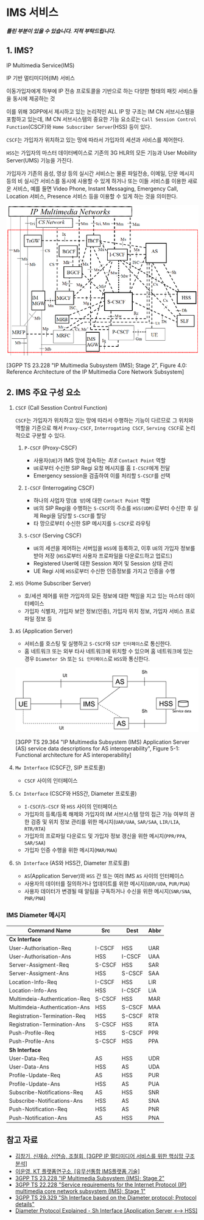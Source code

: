 # IMS 서비스

##### _틀린 부분이 있을 수 있습니다. 지적 부탁드립니다._

## 1. IMS?
IP Multimedia Service(IMS)

IP 기반 멀티미디어(IM) 서비스

이동가입자에게 하부에 IP 전송 프로토콜을 기반으로 하는 다양한 형태의 패킷 서비스들을 동시에 제공하는 것

이를 위해 3GPP에서 제시하고 있는 논리적인 ALL IP 망 구조는 IM CN 서브시스템을 포함하고 있는데, IM CN 서브시스템의 중요한 기능 요소로는 `Call Session Control Function`(CSCF)와 `Home Subscriber
Server`(HSS) 등이 있다. 

`CSCF`는 가입자가 위치하고 있는 망에 따라서 가입자의 세션과 서비스를 제어한다. 

`HSS`는 가입자의 마스터 데이터베이스로 기존의 3G HLR의 모든 기능과 User Mobility Server(UMS) 기능을 가진다. 

가입자가 기존의 음성, 영상 등의 실시간 서비스는 물론 파일전송, 이메일, 단문 메시지 등의 비 실시간 서비스를 동시에 사용할 수 있게 하거나 또는 이들 서비스를 이용한 새로운 서비스, 예를 들면 Video Phone, Instant Messaging, Emergency Call, Location 서비스, Presence 서비스 등을 이용할 수 있게 하는 것을 의미한다.

![Reference Architecture of the IP Multimedia Core Network Subsystem](https://raw.githubusercontent.com/lyw1217/TIL/main/Moblie/images/Reference%20Architecture%20of%20the%20IP%20Multimedia%20Core%20Network%20Subsystem.png)

[3GPP TS 23.228 "IP Multimedia Subsystem (IMS); Stage 2", Figure 4.0: Reference Architecture of the IP Multimedia Core Network Subsystem]


## 2. IMS 주요 구성 요소

1. `CSCF` (Call Sesstion Control Function)

    `CSCF`는 가입자가 위치하고 있는 망에 따라서 수행하는 기능이 다르므로 그 위치와 역할을 기준으로 해서 `Proxy-CSCF`, `Interrogating CSCF`, `Serving CSCF`로 논리적으로 구분할 수 있다.

   1. `P-CSCF` (Proxy-CSCF)
        
      - 사용자(`UE`)가 IMS 망에 접속하는 _최초_ `Contact Point` 역할
      - `UE`로부터 수신한 SIP Regi 요청 메시지를 홈 `I-CSCF`에게 전달
      - Emergency session을 검출하여 이를 처리할 `S-CSCF`를 선택
   
   2. `I-CSCF` (Interrogating CSCF)

      - 하나의 사업자 망(`홈 망`)에 대한 `Contact Point` 역할
      - `UE`의 SIP Regi을 수행하는 `S-CSCF`의 주소를 `HSS(UDM)`로부터 수신한 후 실제 Regi을 담당할 `S-CSCF`를 할당
      - 타 망으로부터 수신한 SIP 메시지를 `S-CSCF`로 라우팅

   3. `S-CSCF` (Serving CSCF)

      - `UE`의 세션을 제어하는 서버임을 `HSS`에 등록하고, 이후 `UE`의 가입자 정보를 받아 저장 (`HSS`로부터 사용자 프로파일을 다운로드하고 업로드)
      - Registered User에 대한 Session 제어 및 Session 상태 관리
      - UE Regi 시에 `HSS`로부터 수신한 인증정보를 가지고 인증을 수행

2. `HSS` (Home Subscriber Server)
   
   - 호/세션 제어를 위한 가입자의 모든 정보에 대한 책임을 지고 있는 마스터 데이터베이스
   - 가입자 식별자, 가입자 보안 정보(인증), 가입자 위치 정보, 가입자 서비스 프로파일 정보 등

3. `AS` (Application Server)

    - 서비스를 호스팅 및 실행하고 `S-CSCF`와 `SIP 인터페이스`로 통신한다.
    - 홈 네트워크 또는 외부 타사 네트워크에 위치할 수 있으며 홈 네트워크에 있는 경우 `Diameter Sh` 또는 `Si 인터페이스`로 `HSS`와 통신한다.

    ![Figure 5-1: Functional architecture for AS interoperability](https://raw.githubusercontent.com/lyw1217/TIL/main/Moblie/images/Functional%20architecture%20for%20AS%20interoperability.png)

    [3GPP TS 29.364 "IP Multimedia Subsystem (IMS) Application Server (AS) service data descriptions for AS interoperability", Figure 5-1: Functional architecture for AS interoperability]

4. `Mw Interface` (CSCF간, SIP 프로토콜)
    
    - `CSCF` 사이의 인터페이스   

5. `Cx Interface` (CSCF와 HSS간, Diameter 프로토콜)

    - `I-CSCF`/`S-CSCF` 와 `HSS` 사이의 인터페이스
    - 가입자의 등록/등록 해제와 가입자의 IM 서브시스템 망의 접근 가능 여부의 권한 검증 및 위치 정보 관리를 위한 메시지(`UAR/UAA`, `SAR/SAA`, `LIR/LIA`, `RTR/RTA`)
    - 가입자의 프로파일 다운로드 및 가입자 정보 갱신을 위한 메시지(`PPR/PPA`, `SAR/SAA`)
    - 가입자 인증 수행을 위한 메시지(`MAR/MAA`)

6. `Sh Interface` (AS와 HSS간, Diameter 프로토콜)

    - `AS`(Application Server)와 `HSS` 간 또는 여러 IMS `AS` 사이의 인터페이스
    - 사용자의 데이터를 질의하거나 업데이트를 위한 메시지(`UDR/UDA`, `PUR/PUA`)
    - 사용자 데이터가 변경될 때 알림을 구독하거나 수신을 위한 메시지(`SNR/SNA`, `PNR/PNA`)


### IMS Diameter 메시지

| Command Name                  | Src    | Dest   | Abbr |
| ----------------------------- | ------ | ------ | ---- |
| **Cx Interface**              |        |        |      |
| User-Authorisation-Req        | I-CSCF | HSS    | UAR  |
| User-Authorisation-Ans        | HSS    | I-CSCF | UAA  |
| Server-Assigment-Req          | S-CSCF | HSS    | SAR  |
| Server-Assigment-Ans          | HSS    | S-CSCF | SAA  |
| Location-Info-Req             | I-CSCF | HSS    | LIR  |
| Location-Info-Ans             | HSS    | I-CSCF | LIA  |
| Multimdeia-Authentication-Req | S-CSCF | HSS    | MAR  |
| Multimdeia-Authentication-Ans | HSS    | S-CSCF | MAA  |
| Registration-Termination-Req  | HSS    | S-CSCF | RTR  |
| Registration-Termination-Ans  | S-CSCF | HSS    | RTA  |
| Push-Profile-Req              | HSS    | S-CSCF | PPR  |
| Push-Profile-Ans              | S-CSCF | HSS    | PPA  |
| **Sh Interface**              |        |        |      |
| User-Data-Req                 | AS     | HSS    | UDR  |
| User-Data-Ans                 | HSS    | AS     | UDA  |
| Profile-Update-Req            | AS     | HSS    | PUR  |
| Profile-Update-Ans            | HSS    | AS     | PUA  |
| Subscribe-Notifications-Req   | AS     | HSS    | SNR  |
| Subscribe-Notifications-Ans   | HSS    | AS     | SNA  |
| Push-Notification-Req         | HSS    | AS     | PNR  |
| Push-Notification-Ans         | AS     | HSS    | PNA  |




## 참고 자료
- [김창기, 신재승, 신연승, 조철회, [3GPP IP 멀티미디어 서비스를 위한 핵심망 구조 분석]](https://ettrends.etri.re.kr/ettrends/75/0905000333/)
- [이운영, KT 플랫폼연구소, [유무선통합 IMS플랫폼 기술]](https://www.google.com/url?sa=t&rct=j&q=&esrc=s&source=web&cd=&ved=2ahUKEwiBtLCv2pjyAhUsxosBHd-aC0UQFnoECAMQAw&url=http%3A%2F%2Fwebs.co.kr%2F%3Fmodule%3Dfile%26act%3DprocFileDownload%26file_srl%3D39321%26sid%3D68db23e4e057c1c24999e922c5698a1b&usg=AOvVaw1npIFv_RJvWc5OtVJxnfHv)
- [3GPP TS 23.228 "IP Multimedia Subsystem (IMS); Stage 2"](https://portal.3gpp.org/desktopmodules/Specifications/SpecificationDetails.aspx?specificationId=821)
- [3GPP TS 22.228 "Service requirements for the Internet Protocol (IP) multimedia core network subsystem (IMS); Stage 1"](https://portal.3gpp.org/desktopmodules/Specifications/SpecificationDetails.aspx?specificationId=629)
- [3GPP TS 29.329 "Sh Interface based on the Diameter protocol; Protocol details"](https://portal.3gpp.org/desktopmodules/Specifications/SpecificationDetails.aspx?specificationId=1707)
- [Diameter Protocol Explained - Sh Interface [Application Server <--> HSS]](https://diameter-protocol.blogspot.com/2013/09/sh-interface.html)